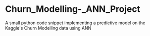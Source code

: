 # Churn_Modelling-_ANN_Project
A small python code snippet implementing a predictive model on the Kaggle's Churn Modelling data using ANN
